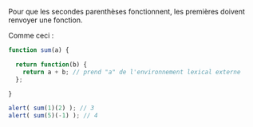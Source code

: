 Pour que les secondes parenthèses fonctionnent, les premières doivent renvoyer une fonction.

Comme ceci :

```js run
function sum(a) {

  return function(b) {
    return a + b; // prend "a" de l'environnement lexical externe
  };

}

alert( sum(1)(2) ); // 3
alert( sum(5)(-1) ); // 4
```

